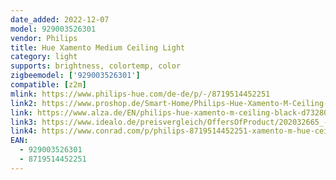 ```yaml
---
date_added: 2022-12-07
model: 929003526301
vendor: Philips
title: Hue Xamento Medium Ceiling Light
category: light
supports: brightness, colortemp, color
zigbeemodel: ['929003526301']
compatible: [z2m]
mlink: https://www.philips-hue.com/de-de/p/-/8719514452251
link2: https://www.proshop.de/Smart-Home/Philips-Hue-Xamento-M-Ceiling-Lamp-Black/3076438
link: https://www.alza.de/EN/philips-hue-xamento-m-ceiling-black-d7328076.htm
link3: https://www.idealo.de/preisvergleich/OffersOfProduct/202032665_-hue-white-and-color-ambiance-xamento-38-1cm-929003526301-philips.html
link4: https://www.conrad.com/p/philips-8719514452251-xamento-m-hue-ceiling-lamp-black-led-ceiling-light-led-monochrome-335-w-2614205
EAN: 
  - 929003526301
  - 8719514452251
---
```

